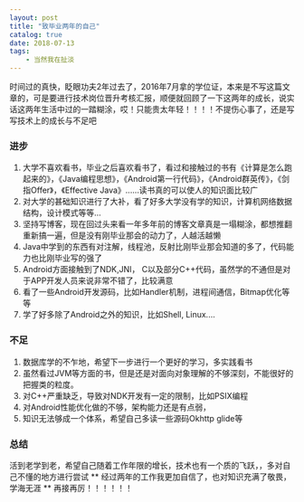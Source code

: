 ```yaml
---
layout: post
title: "致毕业两年的自己"
catalog: true
date: 2018-07-13
tags: 
    - 当然我在扯淡
---
```


时间过的真快，眨眼功夫2年过去了，2016年7月拿的学位证，本来是不写这篇文章的，可是要进行技术岗位晋升考核汇报，顺便就回顾了一下这两年的成长，说实话这两年生活中过的一踏糊涂，哎！只能贵太年轻！！！！不提伤心事了，还是写写技术上的成长与不足吧<!-- more -->

### 进步

1. 大学不喜欢看书，毕业之后喜欢看书了，看过和接触过的书有《计算是怎么跑起来的》，《Java编程思想》，《Android第一行代码》，《Android群英传》，《剑指Offer》，《Effective Java》......读书真的可以使人的知识面比较广
2. 对大学的甚础知识进行了大补，看了好多大学没有学的知识，计算机网络数据结构，设计模式等等...
3. 坚持写博客，现在回过头来看一年多年前的博客文章真是一塌糊涂，都想推翻重新搞一遍，但是没有刚毕业那会的动力了，人越活越懒
4. Java中学到的东西有对注解，线程池，反射比刚毕业那会知道的多了，代码能力也比刚毕业写的强了
5. Android方面接触到了NDK,JNI， C以及部分C++代码，虽然学的不通但是对于APP开发人员来说非常不错了，比较满意
6. 看了一些Android开发源码，比如Handler机制，进程间通信，Bitmap优化等等
7. 学了好多除了Android之外的知识，比如Shell, Linux....

### 不足

1. 数据库学的不乍地，希望下一步进行一个更好的学习，多实践看书
2. 虽然看过JVM等方面的书，但是还是对面向对象理解的不够深刻，不能很好的把握类的粒度。
3. 对C++严重缺乏，导致对NDK开发有一定的限制，比如PSIX编程
4. 对Android性能优化做的不够，架构能力还是有点弱，
5. 知识无法够成一个体系，希望自己多读一些源码Okhttp glide等

### 总结

活到老学到老，希望自己随着工作年限的增长，技术也有一个质的飞跃，，多对自己不懂的地方进行尝试
** 经过两年的工作我更加自信了，也对知识充满了敬畏，学海无涯 **
再接再厉！！！！！！
